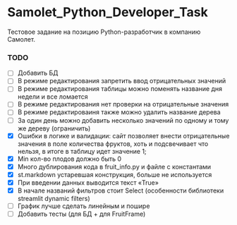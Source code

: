 # Samolet_Python_Developer_Task
Тестовое задание на позицию Python-разработчик в компанию Самолет.
### TODO
- [ ] Добавить БД
- [ ] В режиме редактирования запретить ввод отрицательных значений
- [ ] В режиме редактирования таблицы можно поменять название дня недели и все ломается
- [ ] В режиме редактирования нет проверки на отрицательные значения
- [ ] В режиме редактироваиня также можно удалить название дерева
- [ ] За один день можно добавить несколько значений по одному и тому же дереву (ограничить)
- [x] Ошибки в логике и валидации: сайт позволяет внести отрицательные значения в поле количества фруктов, хоть и подсвечивает что нельзя, в итоге в таблицу идет значение 1;
- [x] Min кол-во плодов должно быть 0
- [x] Много дублирования кода в fruit_info.py и файле с константами
- [x] st.markdown устаревшая конструкция, больше не используется
- [x] При введении данных выводится текст «True»
- [x] В начале названий фильтров стоит Select (особенности библиотеки streamlit dynamic filters)
- [ ] График лучше сделать линейным и пошире
- [ ] Добавить тесты (для БД + для FruitFrame)
